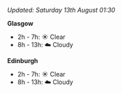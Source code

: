 *Updated: Saturday 13th August 01:30*

**Glasgow**

* 2h - 7h: :sunny: Clear
* 8h - 13h: :cloud: Cloudy

**Edinburgh**

* 2h - 7h: :sunny: Clear
* 8h - 13h: :cloud: Cloudy

